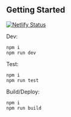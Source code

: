 
## Getting Started
[![Netlify Status](https://api.netlify.com/api/v1/badges/6e73184d-64ff-474e-83f2-2377c7856c8e/deploy-status)](https://app.netlify.com/sites/prod-mepop/deploys)

Dev:
```
npm i
npm run dev
```


Test:
```
npm i
npm run test
```

Build/Deploy:
```
npm i
npm run build
```
